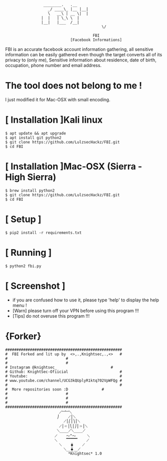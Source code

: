 ```
				 ________.   .__ 
			       _/ ____\_ |__ |__|
			       \   __\ | __ \|  |
				|  |   | \_\ \  |
				|__|   |___  /__|
                                           \/    
                                       
                                       FBI
                             [Facebook Informations]
```
FBI is an accurate facebook account information gathering, all sensitive information can be easily gathered even though the target converts all of its privacy to (only me), Sensitive information about residence, date of birth, occupation, phone number and email address.

# The tool does not belong to me !

 I just modified it for Mac-OSX with small encoding.
 
# [ Installation ]Kali linux
```
$ apt update && apt upgrade
$ apt install git python2
$ git clone https://github.com/LulzsecHackz/FBI.git
$ cd FBI
```
# [ Installation ]Mac-OSX (Sierra - High Sierra)
```
$ brew install python2
$ git clone https://github.com/LulzsecHackz/FBI.git
$ cd FBI
```
# [ Setup ]
```
$ pip2 install -r requirements.txt        
```
# [ Running ]
```
$ python2 fbi.py      
```
# [ Screenshot ]

* if you are confused how to use it, please type 'help' to display the help menu !
* [Warn] please turn off your VPN before using this program !!!
* [Tips] do not overuse this program !!!

# {Forker}
```
####################################################	
#  FBI Forked and lit up by  <>,.,Knightsec,.,<>   #
#						   #
#						   #
# Instagram @knightsec_		                   #
# Github: KnightSec-Ofiicial                       #
# Youtube:                                         #
# www.youtube.com/channel/UCG3kQUplyR1ktq702VpWFQg #
#                                                  #
#  More repositories soon :D			   #
#						   #
#						   #
#						   #
####################################################			  
			  	        ⟋﹈﹈⟍
			   	       ⎠    ⟋⎪⟍
			      		  ⟋⎪⎛⎪⎞⎪⟍
			    		⟋⎪⸦⎪⎝⎪⎠⎪⸧⎪⟍
			   	       ⟍____⟋⟍____⟋
			  	      ⟋    〜^〜     ⟍
 			 	      ⟍    ▔▔▔▔▔    ⟋
			    		⟍    ⧱    ⟋
			      		  ⟍__⧱__⟋
				     		*Knightsec* 1.0

```
